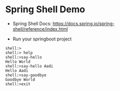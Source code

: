 # Spring Shell Demo

* Spring Shell Docs: https://docs.spring.io/spring-shell/reference/index.html

- Run your springboot project
```shell
shell:>
shell:> help
shell:>say-hello 
Hello World
shell:>say-hello Aadi
Hello Aadi
shell:>say-goodbye 
Goodbye World
shell:>exit
```